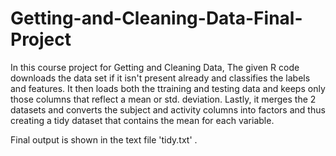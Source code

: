 # Getting-and-Cleaning-Data-Final-Project
In this course project for Getting and Cleaning Data, The given R code downloads the data set if it isn't present already and classifies the labels and features. It then loads both the ttraining and testing data and keeps only those columns that reflect a mean or std. deviation. Lastly, it merges the 2 datasets and converts the subject and activity columns into factors and thus creating a tidy dataset that contains the mean for each variable. 

Final output is shown in the text file 'tidy.txt' . 
